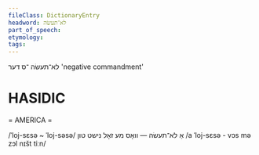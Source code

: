 ```yaml
---
fileClass: DictionaryEntry
headword: לא־תעשׂה
part_of_speech: 
etymology: 
tags: 
---
```

לא־תעשׂה
־ס
דער
'negative commandment'

HASIDIC
=======
= AMERICA = 

/ˈloj-sɛsə ~ ˈloj-səsə/
אַ לא־תעשׂה — וואָס מע זאָל נישט טון
/a ˈloj-sɛsə - vɔs mə zɔl nɪšt tiːn/